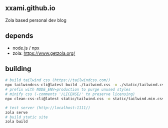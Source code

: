 ## xxami.github.io
Zola based personal dev blog

## depends
- node.js / npx
- zola: https://www.getzola.org/

## building
```sh
# build tailwind css (https://tailwindcss.com/)
npx tailwindcss-cli@latest build ./tailwind.css -o ./static/tailwind.css
# prefix with NODE_ENV=production to purge unused styles
# minify css (-comments '/LICENSE/' to preserve licensing)
npx clean-css-cli@latest static/tailwind.css -o static/tailwind.min.css

# test server (http://localhost:1111/)
zola serve
# build static site
zola build
```
